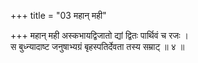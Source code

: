 +++
title = "03 महान् मही"

+++
महान् मही अस्कभायद्विजातो द्यां द्वितः पार्थिवं च रजः ।  
स बुध्न्यादाष्ट जनुषाभ्यग्रं बृहस्पतिर्देवता तस्य सम्राट् ॥ ४ ॥